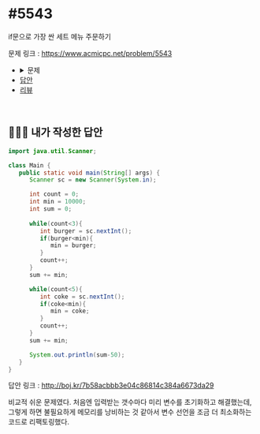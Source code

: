 # #5543

if문으로 가장 싼 세트 메뉴 주문하기

문제 링크 : https://www.acmicpc.net/problem/5543

<ul>
	<li>
		<details>
    <summary>문제</summary>
    <h3>문제</h3>
    상근날드에서 가장 잘 팔리는 메뉴는 세트 메뉴이다. 주문할 때, 자신이 원하는 햄버거와 음료를 하나씩 골라, 세트로 구매하면, 가격의 합계에서 50원을 뺀 가격이 세트 메뉴의 가격이 된다.<br>햄버거는 총 3종류 상덕버거, 중덕버거, 하덕버거가 있고, 음료는 콜라와 사이다 두 종류가 있다.<br>햄버거와 음료의 가격이 주어졌을 때, 가장 싼 세트 메뉴의 가격을 출력하는 프로그램을 작성하시오.
    <h3>입력</h3>
    입력은 총 다섯 줄이다. 첫째 줄에는 상덕버거, 둘째 줄에는 중덕버거, 셋째 줄에는 하덕버거의 가격이 주어진다. 넷째 줄에는 콜라의 가격, 다섯째 줄에는 사이다의 가격이 주어진다. 모든 가격은 100원 이상, 2000원 이하이다.
    <h3>출력</h3>
    첫째 줄에 가장 싼 세트 메뉴의 가격을 출력한다.
    <h3>예제 입력 1</h3>
      800<br>700<br>900<br>198<br>330
    <h3>예제 출력 1</h3>
   	  848<br>
    </details>
	</li>
	<li><a href="#answer">답안</a></li>
	<li><a href="#review">리뷰</a></li>
</ul>
<br>

## <a name="answer"></a>🙆🏻‍♂️ 내가 작성한 답안

```java
import java.util.Scanner;

class Main {
   public static void main(String[] args) {
      Scanner sc = new Scanner(System.in);

      int count = 0;
      int min = 10000;
      int sum = 0;
      
      while(count<3){
         int burger = sc.nextInt();
         if(burger<min){
            min = burger;
         }
         count++;
      }
      sum += min;

      while(count<5){
         int coke = sc.nextInt();
         if(coke<min){
            min = coke;
         }
         count++;
      }
      sum += min;

      System.out.println(sum-50);
   }
}
```

답안 링크 : http://boj.kr/7b58acbbb3e04c86814c384a6673da29

비교적 쉬운 문제였다. 처음엔 입력받는 갯수마다 미리 변수를 초기화하고 해결했는데, 그렇게 하면 불필요하게 메모리를 낭비하는 것 같아서 변수 선언을 조금 더 최소화하는 코드로 리팩토링했다.

<br>